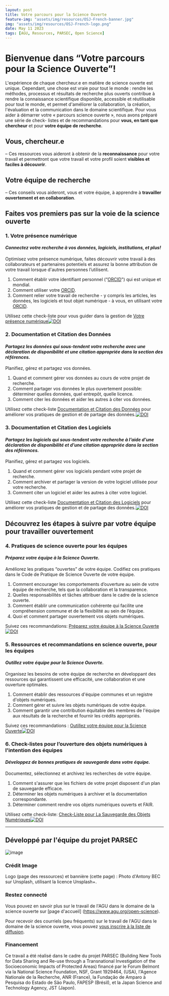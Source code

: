 ```yaml
---
layout: post
title: Votre parcours pour la Science Ouverte
feature-img: "assets/img/resources/OSJ-French-banner.jpg"
img: "assets/img/resources/OSJ-French-logo.png"
date: May 11 2023
tags: [AGU, Resources, PARSEC, Open Science]
---
```



# Bienvenue dans “Votre parcours pour la Science Ouverte”!
 
L'expérience de chaque chercheur.e en matière de science ouverte est unique. Cependant, une chose est vraie pour tout le monde : rendre les méthodes, processus et résultats de recherche plus ouverts contribue à rendre la connaissance scientifique disponible, accessible et réutilisable pour tout le monde, et permet d'améliorer la collaboration, la création, l'évaluation et la communication dans le domaine scientifique.
Pour vous aider à démarrer votre « parcours science ouverte », nous avons préparé une série de check- listes et de recommandations pour **vous, en tant que chercheur** et pour **votre équipe de recherche**.

## Vous, chercheur.e
– Ces ressources vous aideront à obtenir de la **reconnaissance** pour votre travail et permettront que votre travail et votre profil soient **visibles et faciles à découvrir**.
## Votre équipe de recherche
– Ces conseils vous aideront, vous et votre équipe, à apprendre à **travailler ouvertement et en collaboration**.
## Faites vos premiers pas sur la voie de la science ouverte
 
### 1. Votre présence numérique
 
#### _Connectez votre recherche à vos données, logiciels, institutions, et plus!_
 
Optimisez votre présence numérique, faites découvrir votre travail à des collaborateurs et partenaires potentiels et assurez la bonne attribution de votre travail lorsque d'autres personnes l’utilisent.

1.	Comment établir votre identifiant personnel (“[ORCID](https://orcid.org)") qui est unique et mondial. 
2.	Comment utiliser votre [ORCID](https://orcid.org).
3.	Comment relier votre travail de recherche - y compris les articles, les données, les logiciels et tout objet numérique - à vous, en utilisant votre [ORCID](https://orcid.org).

Utilisez cette check-liste pour vous guider dans la gestion de [Votre présence numérique](https://doi.org/10.5281/zenodo.7847715)[![DOI](https://zenodo.org/badge/DOI/10.5281/zenodo.7847715.svg)](https://doi.org/10.5281/zenodo.7847715) 
 
### 2. Documentation et Citation des Données
 
#### _Partagez les données qui sous-tendent votre recherche avec une déclaration de disponibilité et une citation appropriée dans la section des références._

Planifiez, gérez et partagez vos données.  

1.	Quand et comment gérer vos données au cours de votre projet de recherche.
2.	Comment partager vos données le plus ouvertement possible: déterminer quelles données, quel entrepôt, quelle licence.
3.	Comment citer les données et aider les autres à citer vos données. 

Utilisez cette check-liste [Documentation et Citation des Données](https://doi.org/10.5281/zenodo.7847718) pour améliorer vos pratiques de gestion et de partage des données.[![DOI](https://zenodo.org/badge/DOI/10.5281/zenodo.7847718.svg)](https://doi.org/10.5281/zenodo.7847718)
 
 
### 3. Documentation et Citation des Logiciels
 
#### _Partagez les logiciels qui sous-tendent votre recherche à l’aide d’une déclaration de disponibilité et d’une citation appropriée dans la section des références._
 
Planifiez, gérez et partagez vos logiciels.

1.	Quand et comment gérer vos logiciels pendant votre projet de recherche.
2.	Comment archiver et partager la version de votre logiciel utilisée pour votre recherche. 
3.	Comment citer un logiciel et aider les autres à citer votre logiciel. 

Utilisez cette check-liste [Documentation et Citation des Logiciels](https://doi.org/10.5281/zenodo.7847721) pour améliorer vos pratiques de gestion et de partage des données.[![DOI](https://zenodo.org/badge/DOI/10.5281/zenodo.7847721.svg)](https://doi.org/10.5281/zenodo.7847721)
 

## Découvrez les étapes à suivre par votre équipe pour travailler ouvertement 

### 4. Pratiques de science ouverte pour les équipes
 
#### _Préparez votre équipe à la Science Ouverte._
 
Améliorez les pratiques “ouvertes” de votre équipe. Codifiez ces pratiques dans le Code de Pratique de Science Ouverte de votre équipe. 

1.	Comment encourager les comportements d’ouverture au sein de votre équipe de recherche, tels que la collaboration et la transparence.
2.	Quelles responsabilités et tâches attribuer dans le cadre de la science ouverte. 
3.	Comment établir une communication cohérente qui facilite une compréhension commune et de la flexibilité au sein de l’équipe. 
4.	Quoi et comment partager ouvertement vos objets numériques.
 
Suivez ces recommandations: [Préparez votre équipe à la Science Ouverte](https://doi.org/10.5281/zenodo.7985782)[![DOI](https://zenodo.org/badge/DOI/10.5281/zenodo.7985782.svg)](https://doi.org/10.5281/zenodo.7985782)
 
### 5. Ressources et recommandations en science ouverte, pour les équipes
 
#### _Outillez votre équipe pour la Science Ouverte._
 
Organisez les besoins de votre équipe de recherche en développant des ressources qui garantissent une efficacité, une collaboration et une ouverture optimales.

1.	Comment établir des ressources d'équipe communes et un registre d'objets numériques.
2.	Comment gérer et suivre les objets numériques de votre équipe.
3.	Comment garantir une contribution équitable des membres de l'équipe aux résultats de la recherche et fournir les crédits appropriés.

Suivez ces recommandations : [Outillez votre équipe pour la Science Ouverte](https://doi.org/10.5281/zenodo.7985792)[![DOI](https://zenodo.org/badge/DOI/10.5281/zenodo.7985792.svg)](https://doi.org/10.5281/zenodo.7985792)
 
 
### 6. Check-listes pour l’ouverture des objets numériques à l'intention des équipes 
#### _Développez de bonnes pratiques de sauvegarde dans votre équipe._
 
Documentez, sélectionnez et archivez les recherches de votre équipe.

1.	Comment s'assurer que les fichiers de votre projet disposent d'un plan de sauvegarde efficace.
2.	Déterminer les objets numériques à archiver et la documentation correspondante. 
3.	Déterminer comment rendre vos objets numériques ouverts et FAIR.

Utilisez cette check-liste: [Check-Liste pour La Sauvegarde des Objets Numériques](https://doi.org/10.5281/zenodo.7985798)[![DOI](https://zenodo.org/badge/DOI/10.5281/zenodo.7985798.svg)](https://doi.org/10.5281/zenodo.7985798)

---

## Développé par l'équipe du projet PARSEC
![image](https://user-images.githubusercontent.com/113625013/206821607-d5ad3f16-cc73-44fe-87c3-9df3ea68fe38.png)
 
### Crédit Image
Logo (page des ressources) et bannière (cette page) : Photo d'Antony BEC sur Unsplash, utilisant la licence Unsplash+. 
 
### Restez connecté
Vous pouvez en savoir plus sur le travail de l'AGU dans le domaine de la science ouverte sur [page d'accueil] (https://www.agu.org/open-science). 

Pour recevoir des courriels (peu fréquents) sur le travail de l'AGU dans le domaine de la science ouverte, vous pouvez [vous inscrire à la liste de diffusion](https://forms.monday.com/forms/b4284b3ea07f6e4d801f03451d5f7ac4?r=use1).
 
### Financement
Ce travail a été réalisé dans le cadre du projet PARSEC (Building New Tools for Data Sharing and Re-use through a Transnational Investigation of the Socioeconomic Impacts of Protected Areas) financé par le Forum Belmont via la National Science Foundation, NSF, Grant 1929464, (USA), l'Agence Nationale de la Recherche, ANR (France), la Fundação de Amparo à Pesquisa do Estado de São Paulo, FAPESP (Brésil), et la Japan Science and Technology Agency, JST (Japon).
